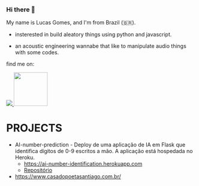 
### Hi there 👋


My name is Lucas Gomes, and I'm from Brazil (🇧🇷). 

- insterested in build aleatory things using python and javascript. 

- an acoustic engineering wannabe that like to manipulate audio things with some codes.

find me on:

<div>
  <a href ='https://www.linkedin.com/in/lucas-gomes-43ba57170/'>
    <img src="https://img.shields.io/badge/linkedin-%230077B5.svg?&style=for-the-badge&logo=linkedin&logoColor=white" />
  </a>
  <a href = 'https://www.researchgate.net/profile/Lucas_Gomes19'>
    <img width = 90 max-length = '100%' src = 'https://encrypted-tbn0.gstatic.com/images?q=tbn%3AANd9GcROf7-qchwBkDqLkqOkfvGtetebQsda8FnS7A&usqp=CAU'/>
  </a>
</div>

# PROJECTS

 - AI-number-prediction - Deploy de uma aplicação de IA em Flask que identifica dígitos de 0-9 escritos a mão. A aplicação está hospedada no Heroku.
    - https://ai-number-identification.herokuapp.com
    - [Repositório](https://github.com/gomeslucasm/AI-number-prediction)
 - https://www.casadopoetasantiago.com.br/
 
